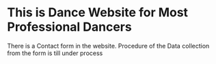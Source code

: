 <h1> This is Dance Website for Most Professional Dancers </h1>
<p> There is a Contact form in the website. Procedure of the Data collection from the form is till under process